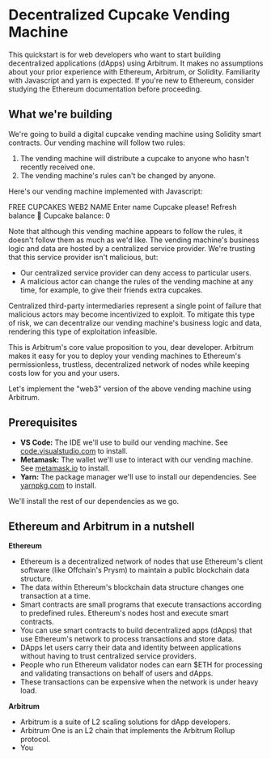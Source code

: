 # Decentralized Cupcake Vending Machine

This quickstart is for web developers who want to start building decentralized applications (dApps) using Arbitrum. It makes no assumptions about your prior experience with Ethereum, Arbitrum, or Solidity. Familiarity with Javascript and yarn is expected. If you're new to Ethereum, consider studying the Ethereum documentation before proceeding.

## What we're building

We're going to build a digital cupcake vending machine using Solidity smart contracts. Our vending machine will follow two rules:

1. The vending machine will distribute a cupcake to anyone who hasn't recently received one.
2. The vending machine's rules can't be changed by anyone.

Here's our vending machine implemented with Javascript:


FREE CUPCAKES
WEB2
NAME
Enter name
Cupcake please!
Refresh balance
🧁
Cupcake balance: 0


Note that although this vending machine appears to follow the rules, it doesn't follow them as much as we'd like. The vending machine's business logic and data are hosted by a centralized service provider. We're trusting that this service provider isn't malicious, but:

- Our centralized service provider can deny access to particular users.
- A malicious actor can change the rules of the vending machine at any time, for example, to give their friends extra cupcakes.

Centralized third-party intermediaries represent a single point of failure that malicious actors may become incentivized to exploit. To mitigate this type of risk, we can decentralize our vending machine's business logic and data, rendering this type of exploitation infeasible.

This is Arbitrum's core value proposition to you, dear developer. Arbitrum makes it easy for you to deploy your vending machines to Ethereum's permissionless, trustless, decentralized network of nodes while keeping costs low for you and your users.

Let's implement the "web3" version of the above vending machine using Arbitrum.

## Prerequisites

- **VS Code:** The IDE we'll use to build our vending machine. See [code.visualstudio.com](https://code.visualstudio.com) to install.
- **Metamask:** The wallet we'll use to interact with our vending machine. See [metamask.io](https://metamask.io) to install.
- **Yarn:** The package manager we'll use to install our dependencies. See [yarnpkg.com](https://yarnpkg.com) to install.

We'll install the rest of our dependencies as we go.

## Ethereum and Arbitrum in a nutshell

**Ethereum**
- Ethereum is a decentralized network of nodes that use Ethereum's client software (like Offchain's Prysm) to maintain a public blockchain data structure.
- The data within Ethereum's blockchain data structure changes one transaction at a time.
- Smart contracts are small programs that execute transactions according to predefined rules. Ethereum's nodes host and execute smart contracts.
- You can use smart contracts to build decentralized apps (dApps) that use Ethereum's network to process transactions and store data.
- DApps let users carry their data and identity between applications without having to trust centralized service providers.
- People who run Ethereum validator nodes can earn $ETH for processing and validating transactions on behalf of users and dApps.
- These transactions can be expensive when the network is under heavy load.

**Arbitrum**
- Arbitrum is a suite of L2 scaling solutions for dApp developers.
- Arbitrum One is an L2 chain that implements the Arbitrum Rollup protocol.
- You

